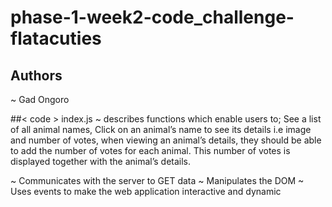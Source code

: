 # phase-1-week2-code_challenge-flatacuties

## Authors
~ Gad Ongoro

##< code >
index.js ~ describes functions which enable users to; See a list of all animal names, Click on an animal’s name to see its details i.e image and number of votes, when viewing an animal’s details, they should be able to add the number of votes for each animal. This number of votes is displayed together with the animal’s details.

~ Communicates with the server to GET data
~ Manipulates the DOM
~ Uses events to make the web application interactive and dynamic
